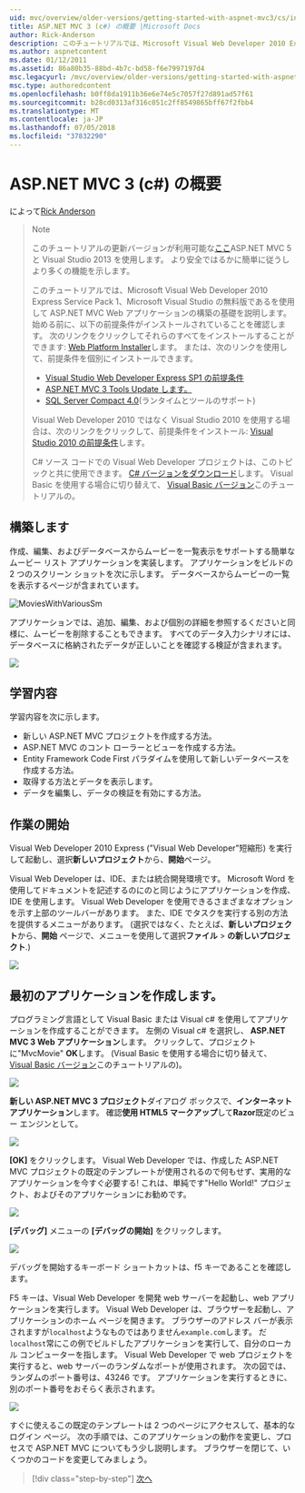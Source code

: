 ```yaml
---
uid: mvc/overview/older-versions/getting-started-with-aspnet-mvc3/cs/intro-to-aspnet-mvc-3
title: ASP.NET MVC 3 (c#) の概要 |Microsoft Docs
author: Rick-Anderson
description: このチュートリアルでは、Microsoft Visual Web Developer 2010 Express Service Pack 1、これを使用して ASP.NET MVC Web アプリケーションの構築の基礎を説明しています.
ms.author: aspnetcontent
ms.date: 01/12/2011
ms.assetid: 86a80b35-88bd-4b7c-bd58-f6e7997197d4
msc.legacyurl: /mvc/overview/older-versions/getting-started-with-aspnet-mvc3/cs/intro-to-aspnet-mvc-3
msc.type: authoredcontent
ms.openlocfilehash: b0ff8da1911b36e6e74e5c7057f27d891ad57f61
ms.sourcegitcommit: b28cd0313af316c051c2ff8549865bff67f2fbb4
ms.translationtype: MT
ms.contentlocale: ja-JP
ms.lasthandoff: 07/05/2018
ms.locfileid: "37832290"
---
```

<a name="intro-to-aspnet-mvc-3-c"></a>ASP.NET MVC 3 (c#) の概要
====================
によって[Rick Anderson](https://github.com/Rick-Anderson)

> > [!NOTE]
> > このチュートリアルの更新バージョンが利用可能な[ここ](../../../getting-started/introduction/getting-started.md)ASP.NET MVC 5 と Visual Studio 2013 を使用します。 より安全ではるかに簡単に従うしより多くの機能を示します。
> 
> 
> このチュートリアルでは、Microsoft Visual Web Developer 2010 Express Service Pack 1、Microsoft Visual Studio の無料版であるを使用して ASP.NET MVC Web アプリケーションの構築の基礎を説明します。 始める前に、以下の前提条件がインストールされていることを確認します。 次のリンクをクリックしてそれらのすべてをインストールすることができます: [Web Platform Installer](https://www.microsoft.com/web/gallery/install.aspx?appid=VWD2010SP1Pack)します。 または、次のリンクを使用して、前提条件を個別にインストールできます。
> 
> - [Visual Studio Web Developer Express SP1 の前提条件](https://www.microsoft.com/web/gallery/install.aspx?appid=VWD2010SP1Pack)
> - [ASP.NET MVC 3 Tools Update します。](https://www.microsoft.com/web/gallery/install.aspx?appsxml=&amp;appid=MVC3)
> - [SQL Server Compact 4.0](https://www.microsoft.com/web/gallery/install.aspx?appid=SQLCE;SQLCEVSTools_4_0)(ランタイムとツールのサポート)
> 
> Visual Web Developer 2010 ではなく Visual Studio 2010 を使用する場合は、次のリンクをクリックして、前提条件をインストール: [Visual Studio 2010 の前提条件](https://www.microsoft.com/web/gallery/install.aspx?appsxml=&amp;appid=VS2010SP1Pack)します。
> 
> C# ソース コードでの Visual Web Developer プロジェクトは、このトピックと共に使用できます。 [C# バージョンをダウンロード](https://code.msdn.microsoft.com/Introduction-to-MVC-3-10d1b098)します。 Visual Basic を使用する場合に切り替えて、 [Visual Basic バージョン](../vb/intro-to-aspnet-mvc-3.md)このチュートリアルの。


## <a name="what-youll-build"></a>構築します

作成、編集、およびデータベースからムービーを一覧表示をサポートする簡単なムービー リスト アプリケーションを実装します。 アプリケーションをビルドの 2 つのスクリーン ショットを次に示します。 データベースからムービーの一覧を表示するページが含まれています。

![MoviesWithVariousSm](intro-to-aspnet-mvc-3/_static/image1.png)

アプリケーションでは、追加、編集、および個別の詳細を参照するくださいと同様に、ムービーを削除することもできます。 すべてのデータ入力シナリオには、データベースに格納されたデータが正しいことを確認する検証が含まれます。

![](intro-to-aspnet-mvc-3/_static/image2.png)

## <a name="skills-youll-learn"></a>学習内容

学習内容を次に示します。

- 新しい ASP.NET MVC プロジェクトを作成する方法。
- ASP.NET MVC のコント ローラーとビューを作成する方法。
- Entity Framework Code First パラダイムを使用して新しいデータベースを作成する方法。
- 取得する方法とデータを表示します。
- データを編集し、データの検証を有効にする方法。

## <a name="getting-started"></a>作業の開始

Visual Web Developer 2010 Express ("Visual Web Developer"短縮形) を実行して起動し、選択**新しいプロジェクト**から、**開始**ページ。

Visual Web Developer は、IDE、または統合開発環境です。 Microsoft Word を使用してドキュメントを記述するのにのと同じようにアプリケーションを作成、IDE を使用します。 Visual Web Developer を使用できるさまざまなオプションを示す上部のツールバーがあります。 また、IDE でタスクを実行する別の方法を提供するメニューがあります。 (選択ではなく、たとえば、**新しいプロジェクト**から、**開始** ページで、メニューを使用して選択**ファイル** &gt; **の新しいプロジェクト**.)

[![](intro-to-aspnet-mvc-3/_static/image4.png)](intro-to-aspnet-mvc-3/_static/image3.png)

## <a name="creating-your-first-application"></a>最初のアプリケーションを作成します。

プログラミング言語として Visual Basic または Visual c# を使用してアプリケーションを作成することができます。 左側の Visual c# を選択し、 **ASP.NET MVC 3 Web アプリケーション**します。 クリックして、プロジェクトに"MvcMovie" **OK**します。 (Visual Basic を使用する場合に切り替えて、 [Visual Basic バージョン](../vb/intro-to-aspnet-mvc-3.md)このチュートリアルの)。

![](intro-to-aspnet-mvc-3/_static/image5.png)

**新しい ASP.NET MVC 3 プロジェクト**ダイアログ ボックスで、**インターネット アプリケーション**します。 確認**使用 HTML5 マークアップ**して**Razor**既定のビュー エンジンとして。

![](intro-to-aspnet-mvc-3/_static/image6.png)

**[OK]** をクリックします。 Visual Web Developer では、作成した ASP.NET MVC プロジェクトの既定のテンプレートが使用されるので何もせず、実用的なアプリケーションを今すぐ必要する! これは、単純です"Hello World!" プロジェクト、およびそのアプリケーションにお勧めです。

[![](intro-to-aspnet-mvc-3/_static/image8.png)](intro-to-aspnet-mvc-3/_static/image7.png)

**[デバッグ]** メニューの **[デバッグの開始]** をクリックします。

![](intro-to-aspnet-mvc-3/_static/image9.png)

デバッグを開始するキーボード ショートカットは、f5 キーであることを確認します。

F5 キーは、Visual Web Developer を開発 web サーバーを起動し、web アプリケーションを実行します。 Visual Web Developer は、ブラウザーを起動し、アプリケーションのホーム ページを開きます。 ブラウザーのアドレス バーが表示されますが`localhost`ようなものではありません`example.com`します。 だ`localhost`常にこの例でビルドしたアプリケーションを実行して、自分のローカル コンピューターを指します。 Visual Web Developer で web プロジェクトを実行すると、web サーバーのランダムなポートが使用されます。 次の図では、ランダムのポート番号は、43246 です。 アプリケーションを実行するときに、別のポート番号をおそらく表示されます。

![](intro-to-aspnet-mvc-3/_static/image10.png)

すぐに使えるこの既定のテンプレートは 2 つのページにアクセスして、基本的なログイン ページ。 次の手順では、このアプリケーションの動作を変更し、プロセスで ASP.NET MVC についてもう少し説明します。 ブラウザーを閉じて、いくつかのコードを変更してみましょう。

> [!div class="step-by-step"]
> [次へ](adding-a-controller.md)
